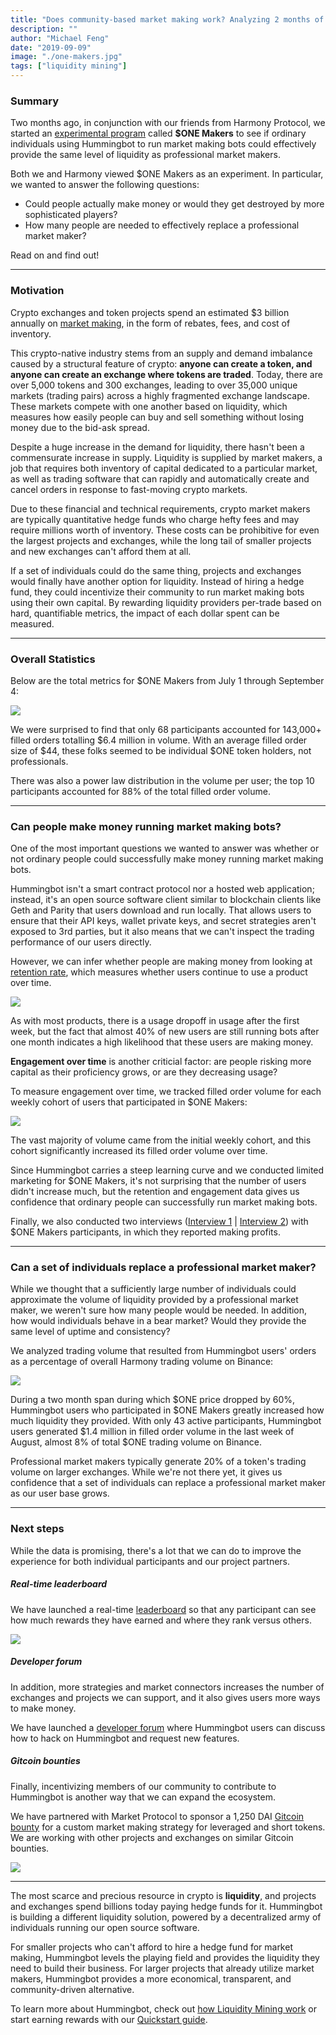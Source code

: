 ```yaml
---
title: "Does community-based market making work? Analyzing 2 months of data from $ONE Makers"
description: ""
author: "Michael Feng"
date: "2019-09-09"
image: "./one-makers.jpg"
tags: ["liquidity mining"]
---
```


### Summary

Two months ago, in conjunction with our friends from Harmony Protocol, we started an [experimental program](/blog/2019-06-introducing-liquidity-bounties-harmony/) called 
**$ONE Makers** to see if ordinary individuals using Hummingbot to run market making bots could effectively provide the same level of liquidity as professional market makers.

Both we and Harmony viewed $ONE Makers as an experiment. In particular, we wanted to answer the following questions:

* Could people actually make money or would they get destroyed by more sophisticated players? 
* How many people are needed to effectively replace a professional market maker?

Read on and find out!

---

### Motivation

Crypto exchanges and token projects spend an estimated $3 billion annually on [market making](https://hackernoon.com/a-guide-to-market-making-for-crypto-startups-jydr387v), in the form of rebates, fees, and cost of inventory.

This crypto-native industry stems from an supply and demand imbalance caused by a structural feature of crypto: **anyone can create a token, and anyone can create an exchange where tokens are traded**. Today, there are over 5,000 tokens and 300 exchanges, leading to over 35,000 unique markets (trading pairs) across a highly fragmented exchange landscape. These markets compete with one another based on liquidity, which measures how easily people can buy and sell something without losing money due to the bid-ask spread.

Despite a huge increase in the demand for liquidity, there hasn't been a commensurate increase in supply. Liquidity is supplied by market makers, a job that requires both inventory of capital dedicated to a particular market, as well as trading software that can rapidly and automatically create and cancel orders in response to fast-moving crypto markets.

Due to these financial and technical requirements, crypto market makers are typically quantitative hedge funds who charge hefty fees and may require millions worth of inventory. These costs can be prohibitive for even the largest projects and exchanges, while the long tail of smaller projects and new exchanges can't afford them at all.

If a set of individuals could do the same thing, projects and exchanges would finally have another option for liquidity. Instead of hiring a hedge fund, they could incentivize their community to run market making bots using their own capital. By rewarding liquidity providers per-trade based on hard, quantifiable metrics, the impact of each dollar spent can be measured.

---

### Overall Statistics
Below are the total metrics for $ONE Makers from July 1 through September 4:

![](overall.png)

We were  surprised to find that only 68 participants accounted for 143,000+ filled orders totalling $6.4 million in volume. With an average filled order size of $44, these folks seemed to be individual $ONE token holders, not professionals.

There was also a power law distribution in the volume per user; the top 10 participants accounted for 88% of the total filled order volume.

---

### Can people make money running market making bots?

One of the most important questions we wanted to answer was whether or not ordinary people could successfully make money running market making bots. 

Hummingbot isn't a smart contract protocol nor a hosted web application; instead, it's an open source software client similar to blockchain clients like Geth and Parity that users download and run locally. That allows users to ensure that their API keys, wallet private keys, and secret strategies aren't exposed to 3rd parties, but it also means that we can't inspect the trading performance of our users directly. 

However, we can infer whether people are making money from looking at [retention rate](https://andrewchen.co/retention-is-king/), which measures whether users continue to use a product over time.

![](retention.png)

As with most products, there is a usage dropoff in usage after the first week, but the fact that almost 40% of new users are still running bots after one month indicates a high likelihood that these users are making money.

**Engagement over time** is another criticial factor: are people risking more capital as their proficiency grows, or are they decreasing usage?

To measure engagement over time, we tracked filled order volume for each weekly cohort of users that participated in $ONE Makers:

![](cohorts.png)

The vast majority of volume came from the initial weekly cohort, and this cohort significantly increased its filled order volume over time.

Since Hummingbot carries a steep learning curve and we conducted limited marketing for $ONE Makers, it's not surprising that the number of users didn't increase much, but the retention and engagement data gives us confidence that ordinary people can successfully run market making bots.

Finally, we also conducted two interviews ([Interview 1](/blog/2019-07-top-bounty-hunter-interview1/) | [Interview 2](/blog/2019-09-top-bounty-hunter-interview2/)) with $ONE Makers participants, in which they reported making profits.

---

### Can a set of individuals replace a professional market maker?

While we thought that a sufficiently large number of individuals could approximate the volume of liquidity provided by a professional market maker, we weren't sure how many people would be needed. In addition, how would individuals behave in a bear market? Would they provide the same level of uptime and consistency?

We analyzed trading volume that resulted from Hummingbot users' orders as a percentage of overall Harmony trading volume on Binance:

![](volume.png)

During a two month span during which $ONE price dropped by 60%, Hummingbot users who participated in $ONE Makers greatly increased how much liquidity they provided. With only 43 active participants, Hummingbot users generated $1.4 million in filled order volume in the last week of August, almost 8% of total $ONE trading volume on Binance.

Professional market makers typically generate 20% of a token's trading volume on larger exchanges. While we're not there yet, it gives us confidence that a set of individuals can replace a professional market maker as our user base grows.

---
### Next steps

While the data is promising, there's a lot that we can do to improve the experience for both individual participants and our project partners. 

##### Real-time leaderboard

We have launched a real-time [leaderboard](/liquidity-mining/harmony) so that any participant can see how much rewards they have earned and where they rank versus others.

![](leaderboard.png)

##### Developer forum

In addition, more strategies and market connectors increases the number of exchanges and projects we can support, and it also gives users more ways to make money. 

We have launched a [developer forum](https://forum.hummingbot.io) where Hummingbot users can discuss how to hack on Hummingbot and request new features.

##### Gitcoin bounties

Finally, incentivizing members of our community to contribute to Hummingbot is another way that we can expand the ecosystem. 

We have partnered with Market Protocol to sponsor a 1,250 DAI [Gitcoin bounty](https://gitcoin.co/issue/MARKETProtocol/MARKETProtocol/230/3417) for a custom market making strategy for leveraged and short tokens. We are working with other projects and exchanges on similar Gitcoin bounties.

![](gitcoin.png)

---

The most scarce and precious resource in crypto is **liquidity**, and projects and exchanges spend billions today paying hedge funds for it. Hummingbot is building a different liquidity solution, powered by a decentralized army of individuals running our open source software.

For smaller projects who can't afford to hire a hedge fund for market making, Hummingbot levels the playing field and provides the liquidity they need to build their business. For larger projects that already utilize market makers, Hummingbot provides a more economical, transparent, and community-driven alternative.

To learn more about Hummingbot, check out [how Liquidity Mining work](/liquidity-mining) or start earning rewards with our [Quickstart guide](https://hummingbot.io/academy/liquidity-mining/).
